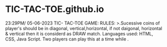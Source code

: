 # TIC-TAC-TOE.github.io
  23:29PM/ 05-06-2023  TIC- TAC-TOE GAME:  RULES:    >.Sucessive coins of player's should be in diagonal, vertical,horizontal, if not daigonal, horizontal &amp; vertical then it is considerd as DRAW match.  Languages used:   HTML, CSS, Java Script.   Two players can play this at a time while .  
